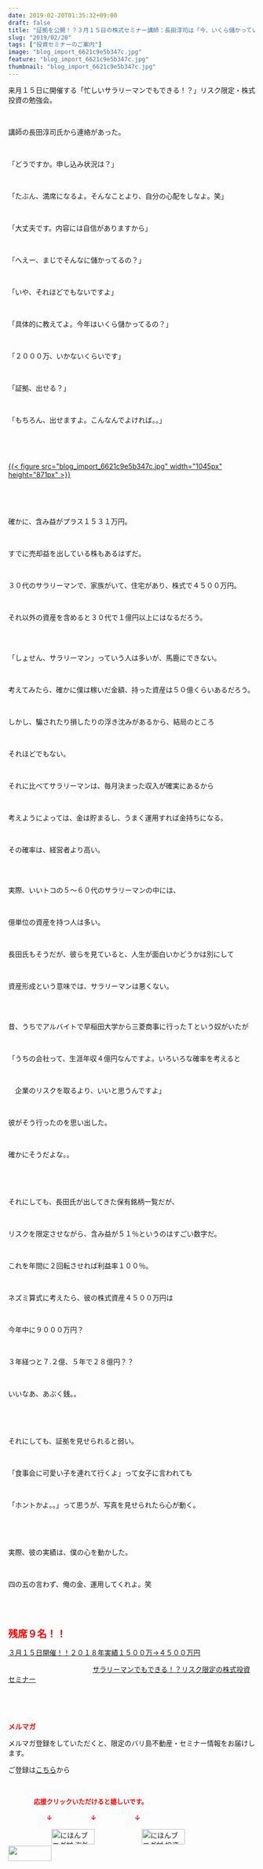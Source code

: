 ```yaml
---
date: 2019-02-20T01:35:32+09:00
draft: false
title: "証拠を公開！？３月１５日の株式セミナー講師：長田淳司は「今、いくら儲かっているのか？」"
slug: "2019/02/20"
tags: ["投資セミナーのご案内"]
image: "blog_import_6621c9e5b347c.jpg"
feature: "blog_import_6621c9e5b347c.jpg"
thumbnail: "blog_import_6621c9e5b347c.jpg"
---
```

<p>来月１５日に開催する「忙しいサラリーマンでもできる！？」リスク限定・株式投資の勉強会。</p><p> </p><p>講師の長田淳司氏から連絡があった。</p><p> </p><p>「どうですか。申し込み状況は？」</p><p> </p><p>「たぶん、満席になるよ。そんなことより、自分の心配をしなよ。笑」</p><p> </p><p>「大丈夫です。内容には自信がありますから」</p><p> </p><p>「へえー、まじでそんなに儲かってるの？」</p><p> </p><p>「いや、それほどでもないですよ」</p><p> </p><p>「具体的に教えてよ。今年はいくら儲かってるの？」</p><p> </p><p>「２０００万、いかないくらいです」</p><p> </p><p>「証拠、出せる？」</p><p> </p><p>「もちろん、出せますよ。こんなんでよければ。。」</p><p> </p><p> </p><p><a href="blog_import_6621c9e5b347c.jpg">{{< figure src="blog_import_6621c9e5b347c.jpg" width="1045px" height="871px" >}}</a></p><p> </p><p> </p><p>確かに、含み益がプラス１５３１万円。</p><p> </p><p>すでに売却益を出している株もあるはずだ。</p><p> </p><p>３０代のサラリーマンで、家族がいて、住宅があり、株式で４５００万円。</p><p> </p><p>それ以外の資産を含めると３０代で１億円以上にはなるだろう。</p><p> </p><p><br/>「しょせん、サラリーマン」っていう人は多いが、馬鹿にできない。</p><p> </p><p>考えてみたら、確かに僕は稼いだ金額、持った資産は５０億くらいあるだろう。</p><p> </p><p>しかし、騙されたり損したりの浮き沈みがあるから、結局のところ</p><p> </p><p>それほどでもない。</p><p> </p><p>それに比べてサラリーマンは、毎月決まった収入が確実にあるから</p><p> </p><p>考えようによっては、金は貯まるし、うまく運用すれば金持ちになる。</p><p> </p><p>その確率は、経営者より高い。</p><p> </p><p><br/>実際、いいトコの５～６０代のサラリーマンの中には、</p><p> </p><p>億単位の資産を持つ人は多い。</p><p> </p><p>長田氏もそうだが、彼らを見ていると、人生が面白いかどうかは別にして</p><p> </p><p>資産形成という意味では、サラリーマンは悪くない。</p><p> </p><p><br/>昔、うちでアルバイトで早稲田大学から三菱商事に行ったＴという奴がいたが</p><p> </p><p>「うちの会社って、生涯年収４億円なんですよ。いろいろな確率を考えると</p><p> </p><p>　企業のリスクを取るより、いいと思うんですよ」</p><p> </p><p>彼がそう行ったのを思い出した。</p><p> </p><p>確かにそうだよな。。</p><p> </p><p> </p><p>それにしても、長田氏が出してきた保有銘柄一覧だが、</p><p> </p><p>リスクを限定させながら、含み益が５１％というのはすごい数字だ。</p><p> </p><p>これを年間に２回転させれば利益率１００％。</p><p> </p><p>ネズミ算式に考えたら、彼の株式資産４５００万円は</p><p> </p><p>今年中に９０００万円？</p><p> </p><p>３年経つと７.２億、５年で２８億円？？</p><p> </p><p>いいなあ、あぶく銭。。</p><p> </p><p> </p><p>それにしても、証拠を見せられると弱い。</p><p> </p><p>「食事会に可愛い子を連れて行くよ」って女子に言われても</p><p> </p><p>「ホントかよ。。」って思うが、写真を見せられたら心が動く。</p><p> </p><p> </p><p>実際、彼の実績は、僕の心を動かした。</p><p> </p><p>四の五の言わず、俺の金、運用してくれよ。笑</p><p> </p><p> </p><p><span style="font-size: 1.4em;"><span style="font-weight: bold;"><span style="color: rgb(255, 0, 0);">残席９名！！</span></span></span></p><p><a href="entry-12439962299.html" target="_blank">３月１５日開催！！</a><a href="entry-12439962299.html" target="_blank">２０１８年実績１５００万→４５００万円</a>           </p><p>　　　　　　　　　　　　 <a href="entry-12439962299.html" target="_blank">サラリーマンでもできる！？リスク限定の株式投資セミナー</a></p><p> </p><p> </p><p><span style="font-weight: bold;"><span style="color: rgb(255, 0, 0);">メルマガ</span></span></p><p>メルマガ登録をしていただくと、限定のバリ島不動産・セミナー情報をお届けします。</p><p>ご登録は<a href="f9eeVI" target="_blank">こちら</a>から</p><p style="text-align: center;"> </p><p><font color="#ff0000" size="2"><strong>　　　　応援クリックいただけると嬉しいです。</strong></font></p><p><font color="#ff0000" size="2"><strong>　　　　　　↓　　　　　　↓　　　　　　↓</strong></font></p><p><a href="ranking.html?p_cid=01260127" id="&amp;blogmura_banner"><img alt="にほんブログ村 海外生活ブログ バリ島情報へ" border="0" height="31" src="data:image/svg+xml;charset=utf-8,%3Csvg%20xmlns%3D%22http%3A%2F%2Fwww.w3.org%2F2000%2Fsvg%22%20title%3D%22Placeholder%20for%20Images%22%20role%3D%22presentation%22%20viewBox%3D%220%200%2088%2031%22%20%2F%3E" width="88" data-src="//overseas.blogmura.com/bali/img/bali88_31.gif" style="aspect-ratio: auto 88 / 31;"/><noscript><img alt="にほんブログ村 海外生活ブログ バリ島情報へ" border="0" height="31" src="//overseas.blogmura.com/bali/img/bali88_31.gif" width="88"></noscript></a>  <a href="ranking.html?p_cid=01260127" id="&amp;blogmura_banner"><img alt="にほんブログ村 投資ブログ 不動産投資へ" border="0" height="31" src="data:image/svg+xml;charset=utf-8,%3Csvg%20xmlns%3D%22http%3A%2F%2Fwww.w3.org%2F2000%2Fsvg%22%20title%3D%22Placeholder%20for%20Images%22%20role%3D%22presentation%22%20viewBox%3D%220%200%2088%2031%22%20%2F%3E" width="88" data-src="//investment.blogmura.com/hudousantoushi/img/hudousantoushi88_31.gif" style="aspect-ratio: auto 88 / 31;"/><noscript><img alt="にほんブログ村 投資ブログ 不動産投資へ" border="0" height="31" src="//investment.blogmura.com/hudousantoushi/img/hudousantoushi88_31.gif" width="88"></noscript></a> <a href="link.php?1804582" title="人気ブログランキングへ"><img border="0" height="31" src="data:image/svg+xml;charset=utf-8,%3Csvg%20xmlns%3D%22http%3A%2F%2Fwww.w3.org%2F2000%2Fsvg%22%20title%3D%22Placeholder%20for%20Images%22%20role%3D%22presentation%22%20viewBox%3D%220%200%2088%2031%22%20%2F%3E" width="88" data-src="https://blog.with2.net/img/banner/banner_22.gif" style="aspect-ratio: auto 88 / 31;"/><noscript><img border="0" height="31" src="https://blog.with2.net/img/banner/banner_22.gif" width="88"></noscript></a></p><p> </p>

